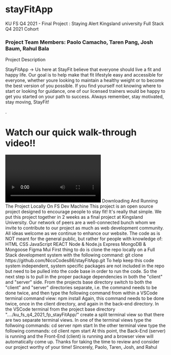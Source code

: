 # stayFitApp

KU FS Q4 2021 - Final Project : Staying Alert
Kingsland university Full Stack Q4 2021 Cohort
<h3>Project Team Members: Paolo Camacho, Taren Pang, Josh Baum, Rahul Bala</h3>
Project Description
<p>StayFitApp -> Us here at StayFit believe that everyone should live a fit and happy life. Our goal is to help make that fit lifestyle easy and accessible for everyone, whether youre looking to maintain a healthy weight or to become the best version of you possible. If you find yourself not knowing where to start or looking for guidance, one of our licensed trainers would be happy to get you started on your path to success. Always remember, stay motivated, stay moving, StayFit!</p>.
<h1>Watch our quick walk-through video!!</h1>
<video>video2484322442.mp4</video>
Downloading And Running The Project Locally On FS Dev Machine
This project is an open source project designed to encourage people to stay fit! It's really that simple. We put this project together in 2 weeks as a final project at Kingsland University. Our network of peers are a well-connected bunch whom we invite to contribute to our project as much as web development community. All ideas welcome as we continue to enhance our website.
The code as is NOT meant for the general public, but rather for people with knowledge of:
HTML
CSS
JavaScript
REACT
Node & Node.js
Express
MongoDB & Mongoose
Figma
Mui
First thing to do is clone the repo locally on a Full Stack development system with the following command:
git clone https://github.com/NicoCodes86/stayFitApp.git
To help keep this code system independent, system specific packages are not included in the repo but need to be pulled into the code base in order to run the code. So the next step is to pull in the proper package dependencies in both the "client" and "server" side. From the projects base directory switch to both the "client" and "server" directories separate, i.e. the command needs to be done twice, and then type the following command from within a VSCode terminal command view:
npm install
Again, this command needs to be done twice, once in the client directory, and again in the back-end directory.
In the VSCode terminal from the project base directory "..../ku_fs_q4_2021_fp_stayFitApp/" create a split terminal view so that there are two separate terminal views.
In one of the terminal views type the follwoing commands:
cd server npm start
In the other terminal view type the following commands:
cd client npm start
At this point, the Back-End (server) is running and the Front-End (client) is running and a browser view will automatically come up.
Thanks for taking the time to review and consider our project worthy of your time!
Sincerely,
Paolo, Taren, Josh, and Rahul
